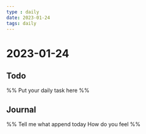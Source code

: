 ```yaml
---
type : daily
date: 2023-01-24
tags: daily
---
```


# 2023-01-24

## Todo
%%
Put your daily task here
%%


## Journal 
%%
Tell me what append today
How do you feel
%%